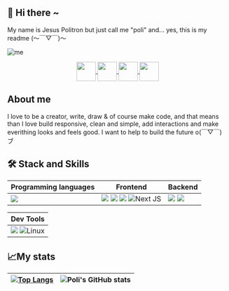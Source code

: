 ## 👋 Hi there ~
My name is Jesus Politron but just call me "poli" and... yes, this is my readme (～￣▽￣)～

![me](https://i.ibb.co/31fDqmm/github.png)

<p align="center">
 <a href="https://twitter.com/polipop_art" >
    <img align="center" src="https://cdn-icons-png.flaticon.com/512/2111/2111580.png" height="44px"  />
 </a>
 <a href="https://www.instagram.com/polipop_art/" >
    <img align="center" src="https://cdn-icons-png.flaticon.com/512/2111/2111336.png" height="44px"  />
 </a>
 <a href="https://www.linkedin.com/in/jesus-politron/" >
    <img align="center" src="https://cdn-icons-png.flaticon.com/512/2111/2111368.png" height="44px"  />
 </a>
 <a href="https://github.com/polipop-code" >
    <img align="center" src="https://cdn-icons-png.flaticon.com/512/2111/2111292.png" height="44px"  />
 </a>
</p>

## About me
I love to be a creator, write, draw & of course make code, and that means than I love
build responsive, clean and simple, add interactions and make everithing looks and feels good.
I want to help to build the future o(￣▽￣)ブ


## 🛠 Stack and Skills
|Programming languages|Frontend|Backend|
|---|---|---|
|<img src="https://img.shields.io/badge/JavaScript-323330?style=for-the-badge&logo=javascript&logoColor=F7DF1E"/> | <img src="https://img.shields.io/badge/HTML5-E34F26?style=for-the-badge&logo=html5&logoColor=white"/> <img src="https://img.shields.io/badge/CSS3-1572B6?style=for-the-badge&logo=css3&logoColor=white"/> <img src="https://img.shields.io/badge/React-20232A?style=for-the-badge&logo=react&logoColor=61DAFB" /> ![Next JS](https://img.shields.io/badge/Next-black?style=for-the-badge&logo=next.js&logoColor=white)|<img src="https://img.shields.io/badge/Node.js-339933?style=for-the-badge&logo=nodedotjs&logoColor=white" /> <img src="https://img.shields.io/badge/Express.js-000000?style=for-the-badge&logo=express&logoColor=white" /> |

|Dev Tools|
|---|
<img src="https://img.shields.io/badge/GIT-E44C30?style=for-the-badge&logo=git&logoColor=white"/> ![Linux](https://img.shields.io/badge/Linux-FCC624?style=for-the-badge&logo=linux&logoColor=black)|
## 📈My stats
|[![Top Langs](https://github-readme-stats.vercel.app/api/top-langs/?username=polipop-code&show_icons=true&theme=city_lights)](https://github.com/areyouivan/github-readme-stats)|![Poli's GitHub stats](https://github-readme-stats.vercel.app/api?username=polipop-code&show_icons=true&theme=city_lights)|
|---|---|

```
